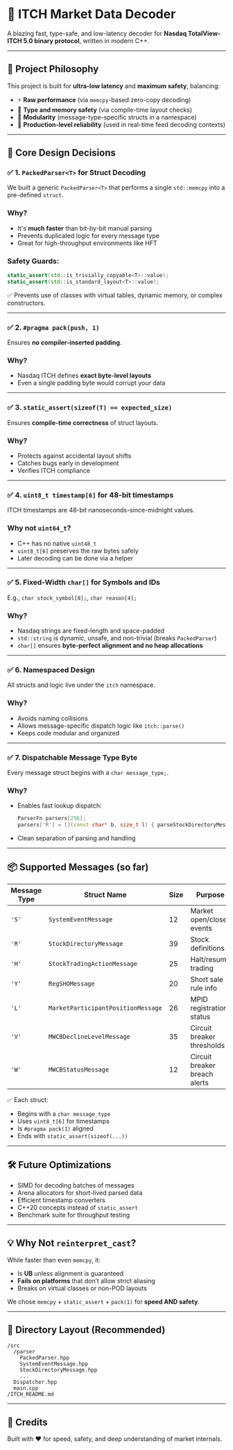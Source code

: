 # 📡 ITCH Market Data Decoder

A blazing fast, type-safe, and low-latency decoder for **Nasdaq TotalView-ITCH 5.0 binary protocol**, written in modern C++.

---

## 🧠 Project Philosophy

This project is built for **ultra-low latency** and **maximum safety**, balancing:

- ⚡ **Raw performance** (via `memcpy`-based zero-copy decoding)
- 🔐 **Type and memory safety** (via compile-time layout checks)
- 🧩 **Modularity** (message-type-specific structs in a namespace)
- 🚀 **Production-level reliability** (used in real-time feed decoding contexts)

---

## 🧱 Core Design Decisions

### ✅ 1. `PackedParser<T>` for Struct Decoding

We built a generic `PackedParser<T>` that performs a single `std::memcpy` into a pre-defined `struct`.

### Why?

- It's **much faster** than bit-by-bit manual parsing
- Prevents duplicated logic for every message type
- Great for high-throughput environments like HFT

### Safety Guards:

```cpp
static_assert(std::is_trivially_copyable<T>::value);
static_assert(std::is_standard_layout<T>::value);
```

✅ Prevents use of classes with virtual tables, dynamic memory, or complex constructors.

---

### ✅ 2. `#pragma pack(push, 1)`

Ensures **no compiler-inserted padding**.

### Why?

- Nasdaq ITCH defines **exact byte-level layouts**
- Even a single padding byte would corrupt your data

---

### ✅ 3. `static_assert(sizeof(T) == expected_size)`

Ensures **compile-time correctness** of struct layouts.

### Why?

- Protects against accidental layout shifts
- Catches bugs early in development
- Verifies ITCH compliance

---

### ✅ 4. `uint8_t timestamp[6]` for 48-bit timestamps

ITCH timestamps are 48-bit nanoseconds-since-midnight values.

### Why not `uint64_t`?

- C++ has no native `uint48_t`
- `uint8_t[6]` preserves the raw bytes safely
- Later decoding can be done via a helper

---

### ✅ 5. Fixed-Width `char[]` for Symbols and IDs

E.g., `char stock_symbol[8];`, `char reason[4];`

### Why?

- Nasdaq strings are fixed-length and space-padded
- `std::string` is dynamic, unsafe, and non-trivial (breaks `PackedParser`)
- `char[]` ensures **byte-perfect alignment and no heap allocations**

---

### ✅ 6. Namespaced Design

All structs and logic live under the `itch` namespace.

### Why?

- Avoids naming collisions
- Allows message-specific dispatch logic like `itch::parse()`
- Keeps code modular and organized

---

### ✅ 7. Dispatchable Message Type Byte

Every message struct begins with a `char message_type;`.

### Why?

- Enables fast lookup dispatch:
  ```cpp
  ParserFn parsers[256];
  parsers['R'] = [](const char* b, size_t l) { parseStockDirectoryMessage(b, l); };
  ```
- Clean separation of parsing and handling

---

## 📦 Supported Messages (so far)

| Message Type | Struct Name                        | Size | Purpose                       |
| ------------ | ---------------------------------- | ---- | ----------------------------- |
| `'S'`        | `SystemEventMessage`               | 12   | Market open/close events      |
| `'R'`        | `StockDirectoryMessage`            | 39   | Stock definitions             |
| `'H'`        | `StockTradingActionMessage`        | 25   | Halt/resume trading           |
| `'Y'`        | `RegSHOMessage`                    | 20   | Short sale rule info          |
| `'L'`        | `MarketParticipantPositionMessage` | 26   | MPID registration status      |
| `'V'`        | `MWCBDeclineLevelMessage`          | 35   | Circuit breaker thresholds    |
| `'W'`        | `MWCBStatusMessage`                | 12   | Circuit breaker breach alerts |

✅ Each struct:

- Begins with a `char message_type`
- Uses `uint8_t[6]` for timestamps
- Is `#pragma pack(1)` aligned
- Ends with `static_assert(sizeof(...))`

---

## 🛠 Future Optimizations

- SIMD for decoding batches of messages
- Arena allocators for short-lived parsed data
- Efficient timestamp converters
- C++20 concepts instead of `static_assert`
- Benchmark suite for throughput testing

---

## 💡 Why Not `reinterpret_cast`?

While faster than even `memcpy`, it:

- Is **UB** unless alignment is guaranteed
- **Fails on platforms** that don’t allow strict aliasing
- Breaks on virtual classes or non-POD layouts

We chose `memcpy` + `static_assert` + `pack(1)` for **speed AND safety**.

---

## 📂 Directory Layout (Recommended)

```
/src
  /parser
    PackedParser.hpp
    SystemEventMessage.hpp
    StockDirectoryMessage.hpp
    ...
  Dispatcher.hpp
  main.cpp
/ITCH_README.md
```

---

## 🤝 Credits

Built with ❤️ for speed, safety, and deep understanding of market internals.
